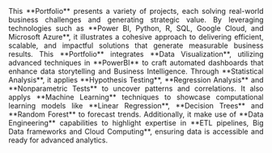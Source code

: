 <div align="justify">
This **Portfolio** presents a variety of projects, each solving real-world business challenges and generating strategic value. By leveraging technologies such as **Power BI, Python, R, SQL, Google Cloud, and Microsoft Azure**, it illustrates a cohesive approach to delivering efficient, scalable, and impactful solutions that generate measurable business results. This **Portfolio** integrates **Data Visualization**, utilizing advanced techniques in **PowerBI** to craft automated dashboards that enhance data storytelling and Business Intelligence. Through **Statistical Analysis**, it applies **Hypothesis Testing**, **Regression Analysis** and **Nonparametric Tests** to uncover patterns and correlations. It also applys **Machine Learning** techniques to showcase computational learning models like **Linear Regression**, **Decision Trees** and **Random Forest** to forecast trends. Additionally, it make use of **Data Engineering** capabilities to highlight expertise in **ETL pipelines, Big Data frameworks and Cloud Computing**, ensuring data is accessible and ready for advanced analytics.
</div>
